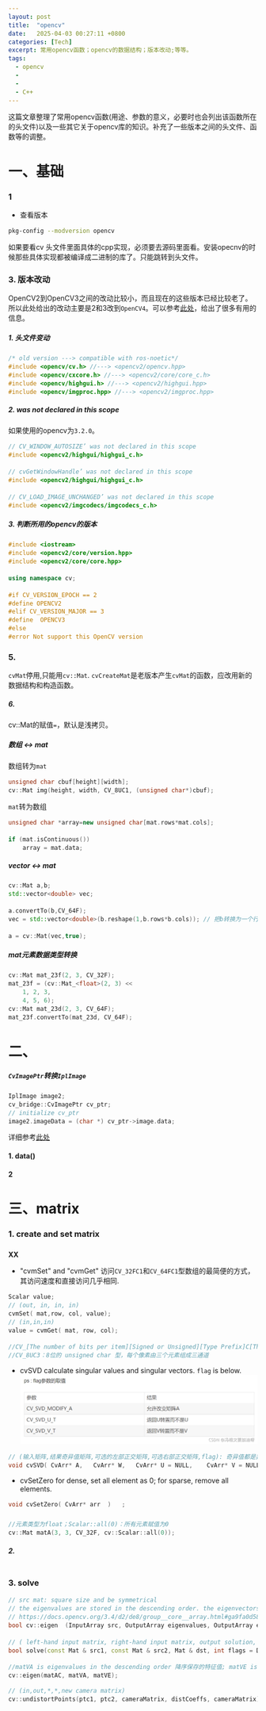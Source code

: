 ```yaml
---
layout: post
title:  "opencv"
date:   2025-04-03 00:27:11 +0800
categories: [Tech]
excerpt: 常用opencv函数；opencv的数据结构；版本改动;等等。
tags:
  - opencv
  - 
  - 
  - C++
---
```


这篇文章整理了常用opencv函数(用途、参数的意义，必要时也会列出该函数所在的头文件)以及一些其它关于opencv库的知识。补充了一些版本之间的头文件、函数等的调整。

# 一、基础

### 1

* 查看版本

```Bash
pkg-config --modversion opencv
```

如果要看cv 头文件里面具体的cpp实现，必须要去源码里面看。安装opecnv的时候那些具体实现都被编译成二进制的库了。只能跳转到头文件。

### 3. 版本改动

OpenCV2到OpenCV3之间的改动比较小，而且现在的这些版本已经比较老了。所以此处给出的改动主要是2和3改到`OpenCV4`。可以参考[此处](https://blog.csdn.net/weixin_45125280/article/details/125352767)，给出了很多有用的信息。

##### 1. 头文件变动

```C++
/* old version ---> compatible with ros-noetic*/
#include <opencv/cv.h> //---> <opencv2/opencv.hpp>
#include <opencv/cxcore.h> //---> <opencv2/core/core_c.h>
#include <opencv/highgui.h> //---> <opencv2/highgui.hpp>
#include <opencv/imgproc.hpp> //---> <opencv2/imgproc.hpp>
```

##### 2. was not declared in this scope

如果使用的opencv为`3.2.0`。

```C++
// CV_WINDOW_AUTOSIZE’ was not declared in this scope
#include <opencv2/highgui/highgui_c.h>

// cvGetWindowHandle’ was not declared in this scope
#include <opencv2/highgui/highgui_c.h>

// CV_LOAD_IMAGE_UNCHANGED’ was not declared in this scope
#include <opencv2/imgcodecs/imgcodecs_c.h>
```

##### 3. 判断所用的opencv的版本
```C++
#include <iostream>
#include <opencv2/core/version.hpp>
#include <opencv2/core/core.hpp>
 
using namespace cv;
 
#if CV_VERSION_EPOCH == 2
#define OPENCV2
#elif CV_VERSION_MAJOR == 3
#define  OPENCV3
#else
#error Not support this OpenCV version
```

### 5. 
`cvMat`停用,只能用`cv::Mat`.
`cvCreateMat`是老版本产生`cvMat`的函数，应改用新的数据结构和构造函数。

##### 6.
cv::Mat的赋值`=`，默认是浅拷贝。

##### 数组 <-> mat
数组转为`mat`
```C++
unsigned char cbuf[height][width];
cv::Mat img(height, width, CV_8UC1, (unsigned char*)cbuf);
```
`mat`转为数组
```C++
unsigned char *array=new unsigned char[mat.rows*mat.cols];
 
if (mat.isContinuous())
    array = mat.data;
```

##### vector <-> mat
```C++
cv::Mat a,b;
std::vector<double> vec;

a.convertTo(b,CV_64F);
vec = std::vector<double>(b.reshape(1,b.rows*b.cols)); // 把b转换为一个行矩阵，再转换为向量

a = cv::Mat(vec,true);
```

##### mat元素数据类型转换
```C++
cv::Mat mat_23f(2, 3, CV_32F);
mat_23f = (cv::Mat_<float>(2, 3) << 
	1, 2, 3, 
	4, 5, 6);
cv::Mat mat_23d(2, 3, CV_64F);
mat_23f.convertTo(mat_23d, CV_64F);
```

# 二、


##### `CvImagePtr`转换`IplImage`
```C++
IplImage image2;
cv_bridge::CvImagePtr cv_ptr;
// initialize cv_ptr
image2.imageData = (char *) cv_ptr->image.data;
```
详细参考[此处](https://answers.ros.org/question/43071/convert-cvimageptr-cvimage-channel-to-iplimage/)


#### 1. data()





#### 2

# 三、matrix
### 1. create and set matrix
##### 
**XX**
* "cvmSet" and "cvmGet"
访问`CV_32FC1`和`CV_64FC1`型数组的最简便的方式，其访问速度和直接访问几乎相同.

```C++
Scalar value;
// (out, in, in, in)
cvmSet( mat,row, col, value);
// (in,in,in)
value = cvmGet( mat, row, col);

//CV_[The number of bits per item][Signed or Unsigned][Type Prefix]C[The channel number]
//CV_8UC3：8位的 unsigned char 型，每个像素由三个元素组成三通道
```
* cvSVD
calculate singular values and singular vectors. `flag` is below.
![pic1](/assets/images/posts/opencv/0001.png)
```C++
// (输入矩阵,结果奇异值矩阵,可选的左部正交矩阵,可选右部正交矩阵,flag): 奇异值都是非负的并按降序存储
void cvSVD(	CvArr* A,	CvArr* W,	CvArr* U = NULL,	CvArr* V = NULL,	int flags = 0);
```
* cvSetZero
for dense, set all element as 0; for sparse, remove all elements.
```C++
void cvSetZero(	CvArr* arr	)	;
```
##### 
```C++
//元素类型为float；Scalar::all(0)：所有元素赋值为0
cv::Mat matA(3, 3, CV_32F, cv::Scalar::all(0)); 
```
##### 2. 

```C++

```
### 3. solve
```C++
// src mat: square size and be symmetrical
// the eigenvalues are stored in the descending order. the eigenvectors are stored as subsequent matrix rows, in the same order as the corresponding eigenvalues.
// https://docs.opencv.org/3.4/d2/de8/group__core__array.html#ga9fa0d58657f60eaa6c71f6fbb40456e3
bool cv::eigen	(InputArray	src, OutputArray eigenvalues, OutputArray eigenvectors = noArray() );

// ( left-hand input matrix, right-hand input matrix, output solution, matrix decomposition types)
bool solve(const Mat & src1, const Mat & src2, Mat & dst, int flags = DECOMP_LU); 

//matVA is eigenvalues in the descending order 降序保存的特征值; matVE is eigenvector 特征向量
cv::eigen(matAC, matVA, matVE); 
```

```C++
// (in,out,*,*,new camera matrix)
cv::undistortPoints(ptc1, ptc2, cameraMatrix, distCoeffs, cameraMatrix);
```
